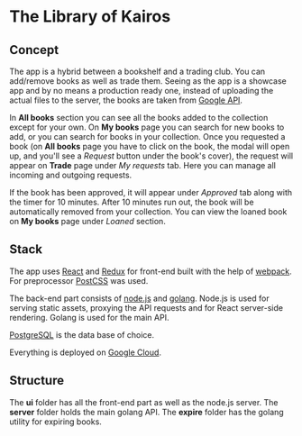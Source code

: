 # The Library of Kairos

## Concept

The app is a hybrid between a bookshelf and a trading club. You can add/remove books as well as trade them.
Seeing as the app is a showcase app and by no means a production ready one, instead of uploading the actual files to the server, the books are taken from [Google API](https://developers.google.com/books/).

In **All books** section you can see all the books added to the collection except for your own.
On **My books** page you can search for new books to add, or you can search for books in your collection.
Once you requested a book (on **All books** page you have to click on the book, the modal will open up, and you'll see a *Request* button under the book's cover), the request will appear on **Trade** page under *My requests* tab.
Here you can manage all incoming and outgoing requests.

If the book has been approved, it will appear under *Approved* tab along with the timer for 10 minutes. After 10 minutes run out, the book will be automatically removed from your collection.
You can view the loaned book on **My books** page under *Loaned* section.

## Stack

The app uses [React](https://facebook.github.io/react/) and [Redux](http://redux.js.org/
) for front-end built with the help of [webpack](https://webpack.github.io/).
For preprocessor [PostCSS](https://github.com/postcss/postcss) was used.

The back-end part consists of [node.js](https://nodejs.org/en/) and [golang](https://golang.org/).
Node.js is used for serving static assets, proxying the API requests and for React server-side rendering.
Golang is used for the main API.

[PostgreSQL](https://www.postgresql.org/) is the data base of choice.

Everything is deployed on [Google Cloud](https://cloud.google.com/).

## Structure

The **ui** folder has all the front-end part as well as the node.js server.
The **server** folder holds the main golang API.
The **expire** folder has the golang utility for expiring books.
